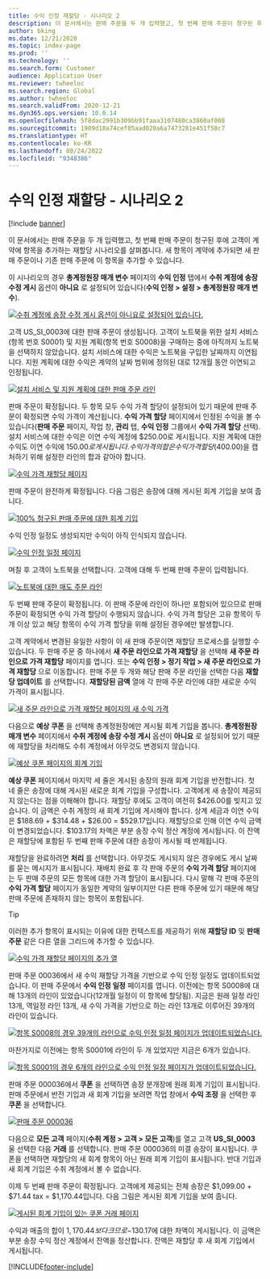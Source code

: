 ```yaml
---
title: 수익 인정 재할당 - 시나리오 2
description: 이 문서에서는 판매 주문을 두 개 입력했고, 첫 번째 판매 주문이 청구된 후에 고객이 계약에 항목을 추가하는 재할당 시나리오를 살펴봅니다. 새 항목이 계약에 추가되면 새 판매 주문이나 기존 판매 주문에 이 항목을 추가할 수 있습니다.
author: bking
ms.date: 12/21/2020
ms.topic: index-page
ms.prod: ''
ms.technology: ''
ms.search.form: Customer
audience: Application User
ms.reviewer: twheeloc
ms.search.region: Global
ms.author: twheeloc
ms.search.validFrom: 2020-12-21
ms.dyn365.ops.version: 10.0.14
ms.openlocfilehash: 5f8dac2991b309bb91faaa3107480ca3860af008
ms.sourcegitcommit: 1909d18a74cef85aad020a6a7473281e451f58c7
ms.translationtype: HT
ms.contentlocale: ko-KR
ms.lasthandoff: 08/24/2022
ms.locfileid: "9348386"
---
```

# <a name="revenue-recognition-reallocation--scenario-2"></a>수익 인정 재할당 - 시나리오 2

[!include [banner](../includes/banner.md)]

이 문서에서는 판매 주문을 두 개 입력했고, 첫 번째 판매 주문이 청구된 후에 고객이 계약에 항목을 추가하는 재할당 시나리오를 살펴봅니다. 새 항목이 계약에 추가되면 새 판매 주문이나 기존 판매 주문에 이 항목을 추가할 수 있습니다.

이 시나리오의 경우 **총계정원장 매개 변수** 페이지의 **수익 인정** 탭에서 **수취 계정에 송장 수정 게시** 옵션이 **아니요** 로 설정되어 있습니다(**수익 인정 \> 설정 \> 총계정원장 매개 변수**).

[![수취 계정에 송장 수정 게시 옵션이 아니요로 설정되어 있습니다.](./media/12_rev-rec-scenarios.png)](./media/12_rev-rec-scenarios.png)

고객 US\_SI\_0003에 대한 판매 주문이 생성됩니다. 고객이 노트북을 위한 설치 서비스(항목 번호 S0001) 및 지원 계획(항목 번호 S0008)을 구매하는 중에 아직까지 노트북을 선택하지 않았습니다. 설치 서비스에 대한 수익은 노트북을 구입한 날짜까지 이연됩니다. 지원 계획에 대한 수익은 계약의 날짜 범위에 정의된 대로 12개월 동안 이연되고 인정됩니다.

[![설치 서비스 및 지원 계획에 대한 판매 주문 라인](./media/13_rev-rec-scenarios.png)](./media/13_rev-rec-scenarios.png)

판매 주문이 확정됩니다. 두 항목 모두 수익 가격 할당이 설정되어 있기 때문에 판매 주문이 확정되면 수익 가격이 계산됩니다. **수익 가격 할당** 페이지에서 인정된 수익을 볼 수 있습니다(**판매 주문** 페이지, 작업 창, **관리** 탭, **수익 인정** 그룹에서 **수익 가격 할당** 선택). 설치 서비스에 대한 수익은 이연 수익 계정에 $250.00로 게시됩니다. 지원 계획에 대한 수익도 이연 수익에 $150.00로 게시됩니다. 수익 가격의 합은 수익 가격 할당($400.00)을 캡처하기 위해 설정한 라인의 합과 같아야 합니다.

[![수익 가격 재할당 페이지](./media/14_rev-rec-scenarios.png)](./media/14_rev-rec-scenarios.png)

판매 주문이 완전하게 확정됩니다. 다음 그림은 송장에 대해 게시된 회계 기입을 보여 줍니다.

[![100% 청구된 판매 주문에 대한 회계 기입](./media/15_rev-rec-scenarios.png)](./media/15_rev-rec-scenarios.png)

수익 인정 일정도 생성되지만 수익이 아직 인식되지 않습니다.

[![수익 인정 일정 페이지](./media/16_rev-rec-scenarios.png)](./media/16_rev-rec-scenarios.png)

며칠 후 고객이 노트북을 선택합니다. 고객에 대해 두 번째 판매 주문이 입력됩니다.

[![노트북에 대한 매도 주문 라인](./media/17_rev-rec-scenarios.png)](./media/17_rev-rec-scenarios.png)

두 번째 판매 주문이 확정됩니다. 이 판매 주문에 라인이 하나만 포함되어 있으므로 판매 주문이 확정되면 수익 가격 할당이 수행되지 않습니다. 수익 가격 할당은 고유 항목이 두 개 이상 있고 해당 항목이 수익 가격 할당을 위해 설정된 경우에만 발생합니다.

고객 계약에서 변경된 유일한 사항이 이 새 판매 주문이면 재할당 프로세스를 실행할 수 있습니다. 두 판매 주문 중 하나에서 **새 주문 라인으로 가격 재할당** 을 선택해 **새 주문 라인으로 가격 재할당** 페이지를 엽니다. 또는 **수익 인정 \> 정기 작업 \> 새 주문 라인으로 가격 재할당** 으로 이동합니다. 판매 주문 두 개와 해당 판매 주문 라인을 선택한 다음 **재할당 업데이트** 를 선택합니다. **재할당된 금액** 열에 각 판매 주문 라인에 대한 새로운 수익 가격이 표시됩니다.

[![새 주문 라인으로 가격 재할당 페이지의 새 수익 가격](./media/18_rev-rec-scenarios.png)](./media/18_rev-rec-scenarios.png)

다음으로 **예상 쿠폰** 을 선택해 총계정원장에만 게시될 회계 기입을 봅니다. **총계정원장 매개 변수** 페이지에서 **수취 계정에 송장 수정 게시** 옵션이 **아니요** 로 설정되어 있기 때문에 재할당을 처리해도 수취 계정에서 아무것도 변경되지 않습니다.

[![예상 쿠폰 페이지의 회계 기입](./media/19_rev-rec-scenarios.png)](./media/19_rev-rec-scenarios.png)

**예상 쿠폰** 페이지에서 마지막 세 줄은 게시된 송장의 원래 회계 기입을 반전합니다. 첫 네 줄은 송장에 대해 게시된 새로운 회계 기입을 구성합니다. 고객에게 새 송장이 제공되지 않는다는 점을 이해해야 합니다. 재할당 후에도 고객이 여전히 $426.00를 빚지고 있습니다. 이 금액은 수취 계정의 새 회계 기입에 게시해야 합니다. 상계 세금과 이연 수익은 $188.69 + $314.48 + $26.00 = $529.17입니다. 재할당으로 인해 이연 수익 금액이 변경되었습니다. $103.17의 차액은 부분 송장 수익 정산 계정에 게시됩니다. 이 잔액은 재할당에 포함된 두 번째 판매 주문에 대한 송장이 게시될 때 반제됩니다.

재할당을 완료하려면 **처리** 를 선택합니다. 아무것도 게시되지 않은 경우에도 게시 날짜를 묻는 메시지가 표시됩니다. 재배치 완료 후 각 판매 주문의 **수익 가격 할당** 페이지에는 두 판매 주문의 모든 항목에 대한 가격 할당이 표시됩니다. 다시 말해 각 판매 주문의 **수익 가격 할당** 페이지가 동일한 계약의 일부이지만 다른 판매 주문에 있기 때문에 해당 판매 주문에 존재하지 않는 항목이 포함됩니다.

> [!TIP]
> 이러한 추가 항목이 표시되는 이유에 대한 컨텍스트를 제공하기 위해 **재할당 ID** 및 **판매 주문** 같은 다른 열을 그리드에 추가할 수 있습니다.
> 
> [![수익 가격 재할당 페이지의 추가 열](./media/20_rev-rec-scenarios.png)](./media/20_rev-rec-scenarios.png)

판매 주문 00036에서 새 수익 재할당 가격을 기반으로 수익 인정 일정도 업데이트되었습니다. 이 판매 주문에서 **수익 인정 일정** 페이지를 엽니다. 이전에는 항목 S0008에 대해 13개의 라인이 있었습니다(12개월 일정이 이 항목에 할당됨). 지금은 원래 일정 라인 13개, 역일정 라인 13개, 새 수익 가격을 기반으로 하는 라인 13개로 이루어진 39개의 라인이 있습니다.

[![항목 S0008의 경우 39개의 라인으로 수익 인정 일정 페이지가 업데이트되었습니다.](./media/21_rev-rec-scenarios.png)](./media/21_rev-rec-scenarios.png)

마찬가지로 이전에는 항목 S0001에 라인이 두 개 있었지만 지금은 6개가 있습니다.

[![항목 S0001의 경우 6개의 라인으로 수익 인정 일정 페이지가 업데이트되었습니다.](./media/22_rev-rec-scenarios.png)](./media/22_rev-rec-scenarios.png)

판매 주문 000036에서 **쿠폰** 을 선택하면 송장 분개장에 원래 회계 기입이 표시됩니다. 판매 주문에서 반전 기입과 새 회계 기입을 보려면 작업 창에서 **수익 조정** 을 선택한 후 **쿠폰** 을 선택합니다.

[![판매 주문 000036](./media/23_rev-rec-scenarios.png)](./media/23_rev-rec-scenarios.png)

다음으로 **모든 고객** 페이지(**수취 계정 \> 고객 \> 모든 고객**)를 열고 고객 **US\_SI\_0003** 울 선택한 다음 **거래** 를 선택합니다. 판매 주문 000036의 미결 송장이 표시됩니다. 쿠폰을 선택하면 재할당의 새 회계 항목이 아닌 원래 회계 기입이 표시됩니다. 반대 기입과 새 회계 기입은 수취 계정에서 볼 수 없습니다.

이제 두 번째 판매 주문이 확정됩니다. 고객에게 제공되는 전체 송장은 $1,099.00 + $71.44 tax = $1,170.44입니다. 다음 그림은 게시된 회계 기입을 보여 줍니다.

[![게시된 회계 기입이 있는 쿠폰 거래 페이지](./media/24_rev-rec-scenarios.png)](./media/24_rev-rec-scenarios.png)

수익과 매출의 합이 $1,170.44보다 크므로 -$130.17에 대한 차액이 게시됩니다. 이 금액은 부분 송장 수익 정산 계정에서 잔액을 정산합니다. 잔액은 재할당 후 새 회계 기입에서 게시됩니다.


[!INCLUDE[footer-include](../../includes/footer-banner.md)]

